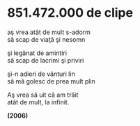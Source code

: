 # 851.472.000 de clipe

aş vrea atât de mult s-adorm  
să scap de viaţă şi nesomn  

şi legănat de amintiri  
să scap de lacrimi şi priviri  

şi-n adieri de vânturi lin  
să mă golesc de prea mult plin  

Aş vrea să uit că am trăit  
atât de mult, la infinit.  

**(2006)**
